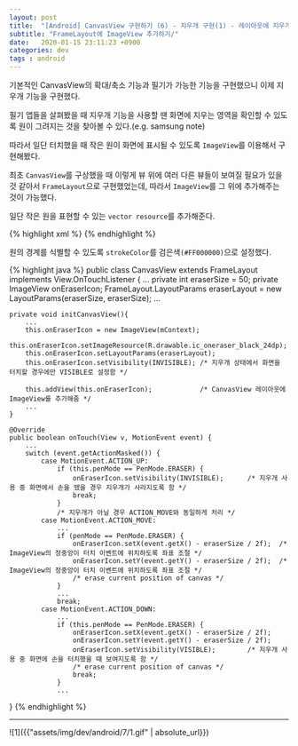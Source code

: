 ```yaml
---
layout: post
title:  "[Android] CanvasView 구현하기 (6) - 지우개 구현(1) - 레이아웃에 지우개 ImageView 추가하기"
subtitle: "FrameLayout에 ImageView 추가하기/"
date:   2020-01-15 23:11:23 +0900
categories: dev
tags : android
---
```


기본적인 CanvasView의 확대/축소 기능과 필기가 가능한 기능을 구현했으니 이제 지우개 기능을 구현했다.

필기 앱들을 살펴봤을 때 지우개 기능을 사용할 땐 화면에 지우는 영역을 확인할 수 있도록 원이 그려지는 것을 찾아볼 수 있다.(e.g. samsung note)

따라서 일단 터치했을 때 작은 원이 화면에 표시될 수 있도록 `ImageView`를 이용해서 구현해봤다. 

최초 `CanvasView`를 구상했을 때 이렇게 뷰 위에 여러 다른 뷰들이 보여질 필요가 있을 것 같아서 `FrameLayout`으로 구현했었는데, 따라서 `ImageView`를 그 위에 추가해주는 것이 가능했다.

일단 작은 원을 표현할 수 있는 `vector resource`를 추가해준다.

{% highlight xml %}
<vector xmlns:android="http://schemas.android.com/apk/res/android"
        android:width="24dp"
        android:height="24dp"
        android:viewportWidth="24.0"
        android:viewportHeight="24.0">
    <path
        android:fillColor="#FFFFFFFF"
        android:strokeColor="#FF000000"
        android:pathData="M12,2C6.48,2 2,6.48 2,12s4.48,10 10,10 10,-4.48 10,-10S17.52,2 12,2z"/>
</vector>
{% endhighlight %}

원의 경계를 식별할 수 있도록 `strokeColor`를 검은색`(#FF000000)`으로 설정했다.


{% highlight java %}
public class CanvasView extends FrameLayout implements View.OnTouchListener {
    ...
    private int eraserSize = 50;
    private ImageView onEraserIcon;
    FrameLayout.LayoutParams eraserLayout = new LayoutParams(eraserSize, eraserSize);
    ...

    private void initCanvasView(){
        ...
        this.onEraserIcon = new ImageView(mContext);
        this.onEraserIcon.setImageResource(R.drawable.ic_oneraser_black_24dp);
        this.onEraserIcon.setLayoutParams(eraserLayout);
        this.onEraserIcon.setVisibility(INVISIBLE); /* 지우개 상태에서 화면을 터치할 경우에만 VISIBLE로 설정함 */

        this.addView(this.onEraserIcon);            /* CanvasView 레이아웃에 ImageView를 추가해줌 */
        ...
    }
    
    @Override
    public boolean onTouch(View v, MotionEvent event) {
        ...
        switch (event.getActionMasked()) {
            case MotionEvent.ACTION_UP:
                if (this.penMode == PenMode.ERASER) {
                    onEraserIcon.setVisibility(INVISIBLE);      /* 지우개 사용 중 화면에서 손을 뗐을 경우 지우개가 사라지도록 함 */
                    break;
                }
                /* 지우개가 아닐 경우 ACTION_MOVE와 동일하게 처리 */
            case MotionEvent.ACTION_MOVE:
                ...
                if (penMode == PenMode.ERASER) {
                    onEraserIcon.setX(event.getX() - eraserSize / 2f);  /* ImageView의 정중앙이 터치 이벤트에 위치하도록 좌표 조절 */
                    onEraserIcon.setY(event.getY() - eraserSize / 2f);  /* ImageView의 정중앙이 터치 이벤트에 위치하도록 좌표 조절 */
                    /* erase current position of canvas */
                }
                ...
                break;
            case MotionEvent.ACTION_DOWN:
                ...
                if (this.penMode == PenMode.ERASER) {
                    onEraserIcon.setX(event.getX() - eraserSize / 2f);
                    onEraserIcon.setY(event.getY() - eraserSize / 2f);
                    onEraserIcon.setVisibility(VISIBLE);        /* 지우개 사용 중 화면에 손을 터치했을 때 보여지도록 함 */
                    /* erase current position of canvas */    
                    break;
                }
                ...
}
{% endhighlight %}

-------

![1]({{"assets/img/dev/android/7/1.gif" | absolute_url}})